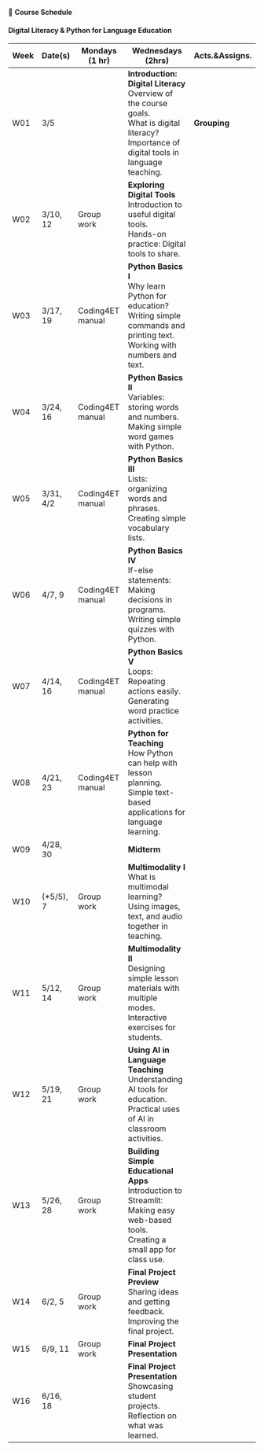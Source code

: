 🌱 **Course Schedule**

#### Digital Literacy & Python for Language Education

| Week | Date(s) | Mondays (1 hr) | Wednesdays (2hrs) | Acts.&Assigns. |
|------|------|----------|--------|-------|
|  W01    |3/5      || **Introduction: Digital Literacy** <br> Overview of the course goals. <br> What is digital literacy? <br> Importance of digital tools in language teaching.  | **Grouping** |
|  W02    |3/10, 12| Group work | **Exploring Digital Tools** <br> Introduction to useful digital tools. <br> Hands-on practice: Digital tools to share. |       |
|  W03    |3/17, 19| Coding4ET manual | **Python Basics I** <br> Why learn Python for education? <br> Writing simple commands and printing text. <br> Working with numbers and text. |       |
|  W04    |3/24, 16| Coding4ET manual | **Python Basics II** <br> Variables: storing words and numbers. <br> Making simple word games with Python. |       |
|  W05    |3/31, 4/2| Coding4ET manual | **Python Basics III** <br> Lists: organizing words and phrases. <br> Creating simple vocabulary lists. |       |
|  W06    |4/7, 9| Coding4ET manual | **Python Basics IV** <br> If-else statements: Making decisions in programs. <br> Writing simple quizzes with Python. |       |
|  W07    |4/14, 16| Coding4ET manual | **Python Basics V** <br> Loops: Repeating actions easily. <br> Generating word practice activities. |       |
|  W08    |4/21, 23| Coding4ET manual | **Python for Teaching** <br> How Python can help with lesson planning. <br> Simple text-based applications for language learning. |       |
|  W09    |4/28, 30|   | **Midterm**|       |
|  W10    |(*5/5), 7|  Group work | **Multimodality I** <br> What is multimodal learning? <br> Using images, text, and audio together in teaching. |       |
|  W11    |5/12, 14|  Group work  | **Multimodality II** <br> Designing simple lesson materials with multiple modes. <br> Interactive exercises for students. |       |
|  W12    |5/19, 21|  Group work  | **Using AI in Language Teaching** <br> Understanding AI tools for education. <br> Practical uses of AI in classroom activities. |       |
|  W13    |5/26, 28|  Group work | **Building Simple Educational Apps** <br> Introduction to Streamlit: Making easy web-based tools. <br> Creating a small app for class use. |       |
|  W14    |6/2, 5|  Group work |**Final Project Preview** <br> Sharing ideas and getting feedback. <br> Improving the final project.|       |
|  W15    |6/9, 11|   Group work |**Final Project Presentation** |  |
|  W16    |6/16, 18|  | **Final Project Presentation** <br> Showcasing student projects. <br> Reflection on what was learned. |       |
